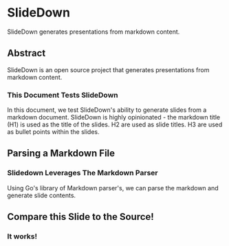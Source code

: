 # SlideDown

SlideDown generates presentations from markdown content.

## Abstract

SlideDown is an open source project that generates presentations from markdown content.

### This Document Tests SlideDown

In this document, we test SlideDown's ability to generate slides from a markdown document.
SlideDown is highly opinionated - the markdown title (H1) is used as the title of the slides. H2 are used as slide titles. H3 are used as bullet points within the slides.

## Parsing a Markdown File

### Slidedown Leverages The Markdown Parser

Using Go's library of Markdown parser's, we can parse the markdown and generate slide contents.

## Compare this Slide to the Source!

### It works!
